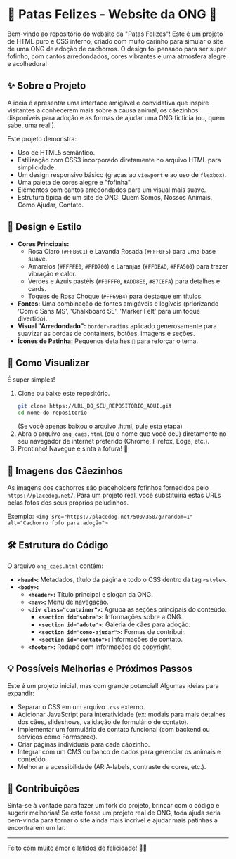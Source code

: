 # 🐾 Patas Felizes - Website da ONG 💖

Bem-vindo ao repositório do website da "Patas Felizes"! Este é um projeto de HTML puro e CSS interno, criado com muito carinho para simular o site de uma ONG de adoção de cachorros. O design foi pensado para ser super fofinho, com cantos arredondados, cores vibrantes e uma atmosfera alegre e acolhedora!

## ✨ Sobre o Projeto

A ideia é apresentar uma interface amigável e convidativa que inspire visitantes a conhecerem mais sobre a causa animal, os cãezinhos disponíveis para adoção e as formas de ajudar uma ONG fictícia (ou, quem sabe, uma real!).

Este projeto demonstra:
* Uso de HTML5 semântico.
* Estilização com CSS3 incorporado diretamente no arquivo HTML para simplicidade.
* Um design responsivo básico (graças ao `viewport` e ao uso de `flexbox`).
* Uma paleta de cores alegre e "fofinha".
* Elementos com cantos arredondados para um visual mais suave.
* Estrutura típica de um site de ONG: Quem Somos, Nossos Animais, Como Ajudar, Contato.

## 🎨 Design e Estilo

* **Cores Principais:**
    * Rosa Claro (`#FFB6C1`) e Lavanda Rosada (`#FFF0F5`) para uma base suave.
    * Amarelos (`#FFFFE0`, `#FFD700`) e Laranjas (`#FFDEAD`, `#FFA500`) para trazer vibração e calor.
    * Verdes e Azuis pastéis (`#F0FFF0`, `#ADD8E6`, `#87CEFA`) para detalhes e cards.
    * Toques de Rosa Choque (`#FF69B4`) para destaque em títulos.
* **Fontes:** Uma combinação de fontes amigáveis e legíveis (priorizando 'Comic Sans MS', 'Chalkboard SE', 'Marker Felt' para um toque divertido).
* **Visual "Arredondado":** `border-radius` aplicado generosamente para suavizar as bordas de containers, botões, imagens e seções.
* **Ícones de Patinha:** Pequenos detalhes `🐾` para reforçar o tema.

## 🚀 Como Visualizar

É super simples!
1.  Clone ou baixe este repositório.
    ```bash
    git clone https://URL_DO_SEU_REPOSITORIO_AQUI.git
    cd nome-do-repositorio
    ```
    (Se você apenas baixou o arquivo .html, pule esta etapa)
2.  Abra o arquivo `ong_caes.html` (ou o nome que você deu) diretamente no seu navegador de internet preferido (Chrome, Firefox, Edge, etc.).
3.  Prontinho! Navegue e sinta a fofura! 🥰

## 📸 Imagens dos Cãezinhos

As imagens dos cachorros são placeholders fofinhos fornecidos pelo `https://placedog.net/`. Para um projeto real, você substituiria estas URLs pelas fotos dos seus próprios peludinhos.

Exemplo:
`<img src="https://placedog.net/500/350/g?random=1" alt="Cachorro fofo para adoção">`

## 🛠️ Estrutura do Código

O arquivo `ong_caes.html` contém:
* **`<head>`:** Metadados, título da página e todo o CSS dentro da tag `<style>`.
* **`<body>`:**
    * **`<header>`:** Título principal e slogan da ONG.
    * **`<nav>`:** Menu de navegação.
    * **`<div class="container">`:** Agrupa as seções principais do conteúdo.
        * **`<section id="sobre">`:** Informações sobre a ONG.
        * **`<section id="adote">`:** Galeria de cães para adoção.
        * **`<section id="como-ajudar">`:** Formas de contribuir.
        * **`<section id="contato">`:** Informações de contato.
    * **`<footer>`:** Rodapé com informações de copyright.

## 💡 Possíveis Melhorias e Próximos Passos

Este é um projeto inicial, mas com grande potencial! Algumas ideias para expandir:
* Separar o CSS em um arquivo `.css` externo.
* Adicionar JavaScript para interatividade (ex: modais para mais detalhes dos cães, slideshows, validação de formulário de contato).
* Implementar um formulário de contato funcional (com backend ou serviços como Formspree).
* Criar páginas individuais para cada cãozinho.
* Integrar com um CMS ou banco de dados para gerenciar os animais e conteúdo.
* Melhorar a acessibilidade (ARIA-labels, contraste de cores, etc.).

## 💖 Contribuições

Sinta-se à vontade para fazer um fork do projeto, brincar com o código e sugerir melhorias! Se este fosse um projeto real de ONG, toda ajuda seria bem-vinda para tornar o site ainda mais incrível e ajudar mais patinhas a encontrarem um lar.

---

Feito com muito amor e latidos de felicidade! 🐶🦴
